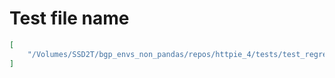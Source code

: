 # Test file name

```json
[
    "/Volumes/SSD2T/bgp_envs_non_pandas/repos/httpie_4/tests/test_regressions.py"
]
```
